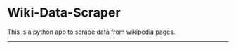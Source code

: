 # Wiki-Data-Scraper
This is a python app to scrape data from wikipedia pages.

----------------------------------------------------------------------------------------------------------------------------------------

<!--
#### Workflow Diagram - 
- A flow of how the app works and what steps it follows is shown in the diagram below. <br />
<img src="Images/Initial Workflow Diagram.png" alt="Initial Workflow Diagram.png" height=700/>

----------------------------------------------------------------------------------------------------------------------------------------
-->
